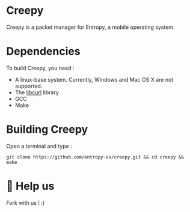 # Creepy
Creepy is a packet manager for Entropy, a mobile operating system.

# Dependencies

To build Creepy, you need :
* A linux-base system. Currently, Windows and Mac OS X are not supported.
* The [libcurl](https://curl.haxx.se/libcurl/) library
* GCC
* Make

# Building Creepy

Open a terminal and type :

```git clone https://github.com/entropy-os/creepy.git && cd creepy && make```

# :rocket: Help us

Fork with us ! :)

